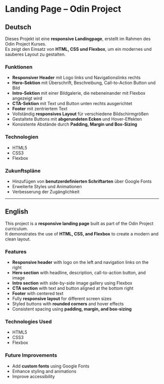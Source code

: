 # Landing Page – Odin Project

## Deutsch

Dieses Projekt ist eine **responsive Landingpage**, erstellt im Rahmen des Odin Project Kurses.  
Es zeigt den Einsatz von **HTML, CSS und Flexbox**, um ein modernes und sauberes Layout zu gestalten.

### Funktionen

- **Responsiver Header** mit Logo links und Navigationslinks rechts  
- **Hero-Sektion** mit Überschrift, Beschreibung, Call-to-Action Button und Bild  
- **Intro-Sektion** mit einer Bildgalerie, die nebeneinander mit Flexbox angezeigt wird  
- **CTA-Sektion** mit Text und Button unten rechts ausgerichtet  
- **Footer** mit zentriertem Text  
- Vollständig **responsives Layout** für verschiedene Bildschirmgrößen  
- Gestaltete Buttons mit **abgerundeten Ecken** und Hover-Effekten  
- Konsistente Abstände durch **Padding, Margin und Box-Sizing**

### Technologien

- HTML5  
- CSS3  
- Flexbox

### Zukunftspläne

- Hinzufügen von **benutzerdefinierten Schriftarten** über Google Fonts  
- Erweiterte Styles und Animationen  
- Verbesserung der Zugänglichkeit

---

## English

This project is a **responsive landing page** built as part of the Odin Project curriculum.  
It demonstrates the use of **HTML, CSS, and Flexbox** to create a modern and clean layout.

### Features

- **Responsive header** with logo on the left and navigation links on the right  
- **Hero section** with headline, description, call-to-action button, and image  
- **Intro section** with side-by-side image gallery using Flexbox  
- **CTA section** with text and button aligned at the bottom right  
- **Footer** with centered text  
- Fully **responsive layout** for different screen sizes  
- Styled buttons with **rounded corners** and hover effects  
- Consistent spacing using **padding, margin, and box-sizing**

### Technologies Used

- HTML5  
- CSS3  
- Flexbox

### Future Improvements

- Add **custom fonts** using Google Fonts  
- Enhance styling and animations  
- Improve accessibility